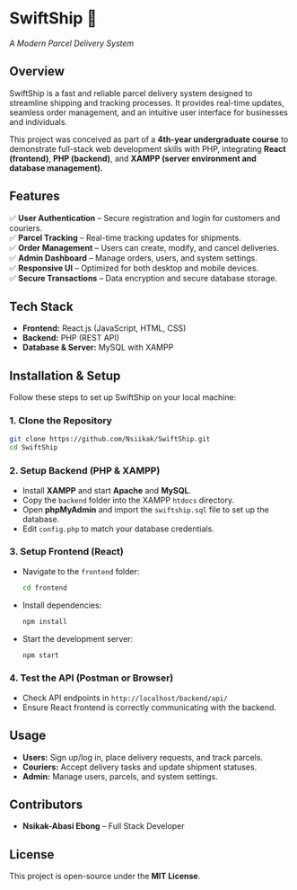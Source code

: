 # **SwiftShip** 🚀  
*A Modern Parcel Delivery System*  

## **Overview**  
SwiftShip is a fast and reliable parcel delivery system designed to streamline shipping and tracking processes. It provides real-time updates, seamless order management, and an intuitive user interface for businesses and individuals.  

This project was conceived as part of a **4th-year undergraduate course** to demonstrate full-stack web development skills with PHP, integrating **React (frontend)**, **PHP (backend)**, and **XAMPP (server environment and database management).**  

## **Features**  
✅ **User Authentication** – Secure registration and login for customers and couriers.  
✅ **Parcel Tracking** – Real-time tracking updates for shipments.  
✅ **Order Management** – Users can create, modify, and cancel deliveries.  
✅ **Admin Dashboard** – Manage orders, users, and system settings.  
✅ **Responsive UI** – Optimized for both desktop and mobile devices.  
✅ **Secure Transactions** – Data encryption and secure database storage.  

## **Tech Stack**  
- **Frontend:** React.js (JavaScript, HTML, CSS)  
- **Backend:** PHP (REST API)  
- **Database & Server:** MySQL with XAMPP  

## **Installation & Setup**  
Follow these steps to set up SwiftShip on your local machine:  

### **1. Clone the Repository**  
```bash
git clone https://github.com/Nsiikak/SwiftShip.git
cd SwiftShip
```

### **2. Setup Backend (PHP & XAMPP)**  
- Install **XAMPP** and start **Apache** and **MySQL**.  
- Copy the `backend` folder into the XAMPP `htdocs` directory.  
- Open **phpMyAdmin** and import the `swiftship.sql` file to set up the database.  
- Edit `config.php` to match your database credentials.  

### **3. Setup Frontend (React)**  
- Navigate to the `frontend` folder:  
  ```bash
  cd frontend
  ```
- Install dependencies:  
  ```bash
  npm install
  ```
- Start the development server:  
  ```bash
  npm start
  ```

### **4. Test the API (Postman or Browser)**  
- Check API endpoints in `http://localhost/backend/api/`  
- Ensure React frontend is correctly communicating with the backend.  

## **Usage**  
- **Users:** Sign up/log in, place delivery requests, and track parcels.  
- **Couriers:** Accept delivery tasks and update shipment statuses.  
- **Admin:** Manage users, parcels, and system settings.  

## **Contributors**  
- **Nsikak-Abasi Ebong** – Full Stack Developer  

## **License**  
This project is open-source under the **MIT License**.  
